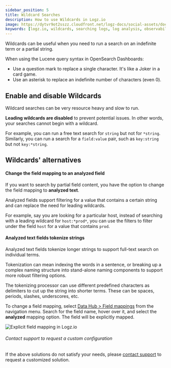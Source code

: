 ```yaml
---
sidebar_position: 5
title: Wildcard Searches
description: How to use Wildcards in Logz.io
image: https://dytvr9ot2sszz.cloudfront.net/logz-docs/social-assets/docs-social.jpg
keywords: [logz.io, wildcards, searching logs, log analysis, observability]
---
```



Wildcards can be useful when you need to run a search on an indefinite term or a partial string.

When using the Lucene query syntax in OpenSearch Dashboards:

* Use a question mark **<i class="fas fa-question"></i>** to replace a single character. It's like a Joker in a card game.
* Use an asterisk **<i class="fas fa-asterisk"></i>** to replace an indefinite number of characters (even 0).

## Enable and disable Wildcards

Wildcard searches can be very resource heavy and slow to run.

**Leading wildcards are disabled** to prevent potential issues. In other words, your searches cannot begin with a wildcard.

For example, you can run a free text search for `string` but not for `*string`. Similarly, you can run a search for a `field:value` pair, such as `key:string` but not `key:*string`.

## Wildcards' alternatives



#### Change the field mapping to an analyzed field

If you want to search by partial field content, you have the option to change the field mapping to **analyzed text**.

Analyzed fields support filtering for a value that contains a certain string and can replace the need for leading wildcards.

For example, say you are looking for a particular host, instead of searching with a leading wildcard for `host:*prod*`, you can use the filters to filter under the field `host` for a value that contains `prod`.

#### Analyzed text fields tokenize strings

Analyzed text fields tokenize longer strings to support full-text search on individual terms.

Tokenization can mean indexing the words in a sentence, or breaking up a complex naming structure into stand-alone naming components to support more robust filtering options.

The tokenizing processor can use different predefined characters as delimiters to cut up the string into shorter terms. These can be spaces, periods, slashes, underscores, etc.

To change a field mapping,
select [Data Hub > Field mappings](https://app.logz.io/#/dashboard/tools/field-mapping)
from the navigation menu. Search for the field name, hover over it, and select the **analyzed** mapping option. The field will be explicitly mapped.

![Explicit field mapping in Logz.io](https://dytvr9ot2sszz.cloudfront.net/logz-docs/kibana-mapping/kibana-field-mapping_aug2021.png)

###### Contact support to request a custom configuration

If the above solutions do not satisfy your needs, please [contact support](mailto:help@logz.io?subject=Requesting%20alternatives%20to%20wildcard%20searches&body=Hi!%20Please%20be%20in%20touch%20regarding%20search%20methods%20that%20don't%20require%20leading%20wildcards.%20Thanks!) to request a customized solution.

